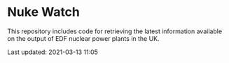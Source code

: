 # Nuke Watch

This repository includes code for retrieving the latest information available on the output of EDF nuclear power plants in the UK.

Last updated: 2021-03-13 11:05